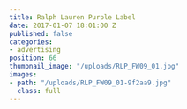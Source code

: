 ```yaml
---
title: Ralph Lauren Purple Label
date: 2017-01-07 18:01:00 Z
published: false
categories:
- advertising
position: 66
thumbnail_image: "/uploads/RLP_FW09_01.jpg"
images:
- path: "/uploads/RLP_FW09_01-9f2aa9.jpg"
  class: full
---
```


